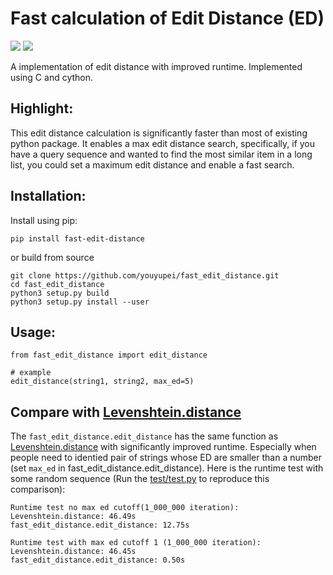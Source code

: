 
# Fast calculation of Edit Distance (ED)
![](https://img.shields.io/pypi/v/fast-edit-distance)
![](https://img.shields.io/pypi/dm/fast-edit-distance?label=PyPI%20Downloads)

A implementation of edit distance with improved runtime. Implemented using C and cython.

## Highlight:
This edit distance calculation is significantly faster than most of existing python package.
It enables a max edit distance search, specifically, if you have a query sequence and wanted 
to find the most similar item in a long list, you could set a maximum edit distance and enable
a fast search.

## Installation:
Install using pip:
```
pip install fast-edit-distance
```
or build from source
```
git clone https://github.com/youyupei/fast_edit_distance.git
cd fast_edit_distance
python3 setup.py build
python3 setup.py install --user
```
## Usage:
```
from fast_edit_distance import edit_distance

# example
edit_distance(string1, string2, max_ed=5)
```

## Compare with [Levenshtein.distance](https://maxbachmann.github.io/Levenshtein/levenshtein.html#distance)
The `fast_edit_distance.edit_distance` has the same function as  [Levenshtein.distance](https://maxbachmann.github.io/Levenshtein/levenshtein.html#distance) with significantly improved runtime. Especially when people need to identied pair of strings whose ED are smaller than a number (set `max_ed` in fast_edit_distance.edit_distance). Here is the runtime test with some random sequence (Run the [test/test.py](test/test.py) to reproduce this comparison):
```
Runtime test no max ed cutoff(1_000_000 iteration):
Levenshtein.distance: 46.49s
fast_edit_distance.edit_distance: 12.75s

Runtime test with max ed cutoff 1 (1_000_000 iteration):
Levenshtein.distance: 46.45s
fast_edit_distance.edit_distance: 0.50s
```
